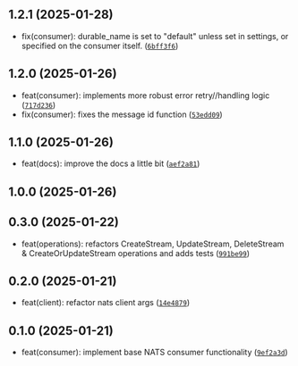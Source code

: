 
## 1.2.1 (2025-01-28)

- fix(consumer): durable_name is set to &#34;default&#34; unless set in settings, or specified on the consumer itself. ([`6bff3f6`](https://github.com/dev360/django-nats-consumer/commit/6bff3f6d1c4f7785e14697c4fb4694d2043e9734))

## 1.2.0 (2025-01-26)

- feat(consumer): implements more robust error retry//handling logic ([`717d236`](https://github.com/dev360/django-nats-consumer/commit/717d2362a9147bbe9f807f775a4622753f7b9921))
- fix(consumer): fixes the message id function ([`53edd09`](https://github.com/dev360/django-nats-consumer/commit/53edd0980dd9c9699f76ec5b68d660513ee0bd88))

## 1.1.0 (2025-01-26)

- feat(docs): improve the docs a little bit ([`aef2a81`](https://github.com/dev360/django-nats-consumer/commit/aef2a81818d40216c240e6cfd51b95aa839e53f7))

## 1.0.0 (2025-01-26)


## 0.3.0 (2025-01-22)

- feat(operations): refactors CreateStream, UpdateStream, DeleteStream &amp; CreateOrUpdateStream operations and adds tests ([`991be99`](https://github.com/dev360/django-nats-consumer/commit/991be99a0043300a62463299287bd922b3b1b5c3))

## 0.2.0 (2025-01-21)

- feat(client): refactor nats client args ([`14e4879`](https://github.com/dev360/django-nats-consumer/commit/14e487983095773040204ea13a069d0638a0b573))

## 0.1.0 (2025-01-21)

- feat(consumer): implement base NATS consumer functionality ([`9ef2a3d`](https://github.com/dev360/django-nats-consumer/commit/9ef2a3d4a591447be85cc4ecae47fbc13e1df228))

